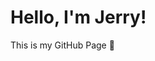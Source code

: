 <!DOCTYPE html>
<html lang="en">
<head>
    <meta charset="UTF-8">
    <title>Welcome to Jerry's Site</title>
</head>
<body>
    <h1>Hello, I'm Jerry!</h1>
    <p>This is my GitHub Page 🚀</p>
</body>
</html>
